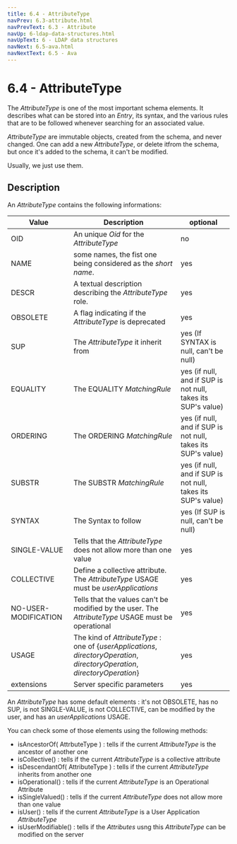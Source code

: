 ```yaml
---
title: 6.4 - AttributeType
navPrev: 6.3-attribute.html
navPrevText: 6.3 - Attribute
navUp: 6-ldap-data-structures.html
navUpText: 6 - LDAP data structures
navNext: 6.5-ava.html
navNextText: 6.5 - Ava
---
```


# 6.4 - AttributeType

The _AttributeType_ is one of the most important schema elements. It describes what can be stored into an _Entry_, its syntax, and the various rules that are to be followed whenever searching for an associated value.

_AttributeType_ are immutable objects, created from the schema, and never changed. One can add a new _AttributeType_, or delete itfrom the schema, but once it's added to the schema, it can't be modified.

Usually, we just use them. 

## Description

An _AttributeType_ contains the following informations:

| Value | Description | optional |
|---|---|---|
| OID | An unique _Oid_ for the _AttributeType_ | no |
| NAME | some names, the fist one being considered as the _short name_. | yes |
| DESCR | A textual description describing the _AttributeType_ role. | yes |
| OBSOLETE | A flag indicating if the _AttributeType_ is deprecated | yes|
| SUP | The _AttributeType_ it inherit from | yes (If SYNTAX is null, can't be null) |
| EQUALITY | The EQUALITY _MatchingRule_ | yes (if null, and if SUP is not null, takes its SUP's value) |
| ORDERING | The ORDERING _MatchingRule_ | yes (if null, and if SUP is not null, takes its SUP's value) |
| SUBSTR | The SUBSTR _MatchingRule_ | yes (if null, and if SUP is not null, takes its SUP's value) |
| SYNTAX | The Syntax to follow | yes (If SUP is null, can't be null) |
| SINGLE-VALUE| Tells that the _AttributeType_ does not allow more than one value | yes |
| COLLECTIVE | Define a collective attribute. The _AttributeType_ USAGE must be _userApplications_ | yes |
| NO-USER-MODIFICATION | Tells that the values can't be modified by the user. The _AttributeType_ USAGE must be operational | yes |
| USAGE | The kind of _AttributeType_ : one of {_userApplications_, _directoryOperation_, _directoryOperation_, _directoryOperation_}| yes |
| extensions | Server specific parameters | yes |

An _AttributeType_ has some default elements : it's not OBSOLETE, has no SUP, is not SINGLE-VALUE, is not COLLECTIVE, can be modified by the user, and has an _userApplications_ USAGE.

You can check some of those elements using the following methods:

* isAncestorOf( AttrbuteType ) : tells if the current _AttributeType_ is the ancestor of another one
* isCollective() : tells if the current _AttributeType_ is a collective attribute
* isDescendantOf( AttributeType ) : tells if the current _AttributeType_ inherits from another one
* isOperational() : tells if the current _AttributeType_ is an Operational Attribute
* isSingleValued() : tells if the current _AttributeType_ does not allow more than one value
* isUser() : tells if the current _AttributeType_ is a User Application _AttributeType_
* isUserModifiable() : tells if the _Attributes_ usng this _AttributeType_ can be modified on the server
